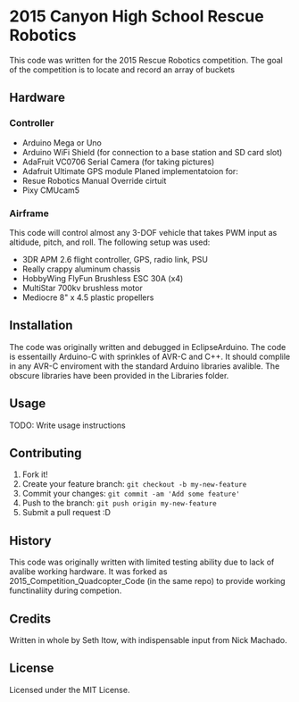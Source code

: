 # 2015 Canyon High School Rescue Robotics
This code was written for the 2015 Rescue Robotics competition. The goal of the competition is to locate and record an array of buckets 
## Hardware
### Controller
- Arduino Mega or Uno
- Arduino WiFi Shield (for connection to a base station and SD card slot)
- AdaFruit VC0706 Serial Camera (for taking pictures)
- Adafruit Ultimate GPS module
Planed implementatoion for:
- Resue Robotics Manual Override cirtuit
- Pixy CMUcam5
### Airframe
This code will control almost any 3-DOF vehicle that takes PWM input as altidude, pitch, and roll. The following setup was used:
- 3DR APM 2.6 flight controller, GPS, radio link, PSU
- Really crappy aluminum chassis
- HobbyWing FlyFun Brushless ESC 30A (x4)
- MultiStar 700kv brushless motor
- Mediocre 8" x 4.5 plastic propellers
## Installation
The code was originally written and debugged in EclipseArduino. The code is essentailly Arduino-C with sprinkles of AVR-C and C++. It should complile in any AVR-C enviroment with the standard Arduino libraries avalible. The obscure libraries have been provided in the Libraries folder.
## Usage
TODO: Write usage instructions
## Contributing
1. Fork it!
2. Create your feature branch: `git checkout -b my-new-feature`
3. Commit your changes: `git commit -am 'Add some feature'`
4. Push to the branch: `git push origin my-new-feature`
5. Submit a pull request :D
## History
This code was originally written with limited testing ability due to lack of avalibe working hardware. It was forked as 2015_Competition_Quadcopter_Code (in the same repo) to provide working functinaliity during competion.
## Credits
Written in whole by Seth Itow, with indispensable input from Nick Machado.
## License
Licensed under the MIT License.